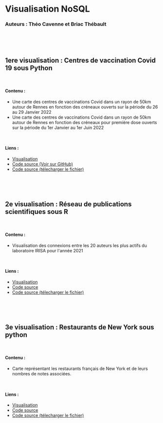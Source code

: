 <h1> Visualisation NoSQL </h1>
<h3> Auteurs : Théo Cavenne et Briac Thébault </h3>

<br/>
<br/>
<br/>

<h2> 1ere visualisation : Centres de vaccination Covid 19 sous Python </h2>
<br/>
<h4> Contenu : </h4>
<ul>
            <li>Une carte des centres de vaccinations Covid dans un rayon de 50km autour de Rennes en fonction des créneaux ouverts sur la période du 26 au 29 Janvier 2022</li>
            <li>Une carte des centres de vaccinations Covid dans un rayon de 50km autour de Rennes en fonction des créneaux pour première dose ouverts sur la période du 1er Janvier au 1er Juin 2022</li>
        </ul>
<br/>
<h4> Liens : </h4>
<ul>
            <li> <a href="/NoSQL/1_visu_covid.html" > Visualisation </a> </li>
            <li> <a href="https://github.com/bthebault35/NoSQL/blob/main/1_visu_covid.py"> Code source (Voir sur GitHub) </a></li>
            <li> <a href="/NoSQL/1_visu_covid.py"> Code source (télecharger le fichier) </a></li>
</ul>


<br/>
<br/>
<br/>


            
<h2> 2e visualisation : Réseau de publications scientifiques sous R </h2>
<br/>
<h4> Contenu : </h4>
<ul>
            <li> Visualisation des connexions entre les 20 auteurs les plus actifs du laboratoire IRISA pour l'année 2021</li>    
</ul>
<br/>
<h4> Liens : </h4>
<ul>
            <li> <a href="/NoSQL/2_reseau.html" > Visualisation </a> </li>
            <li> <a href="https://github.com/bthebault35/NoSQL/blob/main/2_reseau.rmd"> Code source </a></li>
            <li> <a href="/NoSQL/2_reseau.rmd"> Code source (télecharger le fichier) </a></li>
</ul>


<br/>
<br/>
<br/>



<h2> 3e visualisation : Restaurants de New York sous python</h2>
<br/>
<h4> Contenu : </h4>
<ul>
            <li> Carte représentant les restaurants français de New York et de leurs nombres de notes associées.</li>    
</ul>
<br/>
<h4> Liens : </h4>
<ul>
            <li> <a href="/NoSQL/3_visu_nyfood.html" > Visualisation </a> </li>
            <li> <a href="https://github.com/bthebault35/NoSQL/blob/main/3_visu_nyfood.py"> Code source </a></li>
            <li> <a href="/NoSQL/3_visu_nyfood.py"> Code source (télecharger le fichier) </a></li>
</ul>


